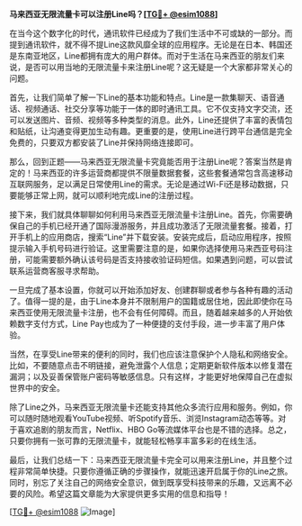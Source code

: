 **马来西亚无限流量卡可以注册Line吗？[[TG💪+ @esim1088](https://t.me/s/esim1088)]**

在当今这个数字化的时代，通讯软件已经成为了我们生活中不可或缺的一部分。而提到通讯软件，就不得不提Line这款风靡全球的应用程序。无论是在日本、韩国还是东南亚地区，Line都拥有庞大的用户群体。而对于生活在马来西亚的朋友们来说，是否可以用当地的无限流量卡来注册Line呢？这无疑是一个大家都非常关心的问题。

首先，让我们简单了解一下Line的基本功能和特点。Line是一款集聊天、语音通话、视频通话、社交分享等功能于一体的即时通讯工具。它不仅支持文字交流，还可以发送图片、音频、视频等多种类型的消息。此外，Line还提供了丰富的表情包和贴纸，让沟通变得更加生动有趣。更重要的是，使用Line进行跨平台通信是完全免费的，只要双方都安装了Line并保持网络连接即可。

那么，回到正题——马来西亚无限流量卡究竟能否用于注册Line呢？答案当然是肯定的！马来西亚的许多运营商都提供不限量数据套餐，这些套餐通常包含高速移动互联网服务，足以满足日常使用Line的需求。无论是通过Wi-Fi还是移动数据，只要能够正常上网，就可以顺利地完成Line的注册过程。

接下来，我们就具体聊聊如何利用马来西亚无限流量卡注册Line。首先，你需要确保自己的手机已经开通了国际漫游服务，并且成功激活了无限流量套餐。接着，打开手机上的应用商店，搜索“Line”并下载安装。安装完成后，启动应用程序，按照提示输入手机号码进行验证。这里需要注意的是，如果你选择使用马来西亚号码注册，可能需要额外确认该号码是否支持接收验证码短信。如果遇到问题，可以尝试联系运营商客服寻求帮助。

一旦完成了基本设置，你就可以开始添加好友、创建群聊或者参与各种有趣的活动了。值得一提的是，由于Line本身并不限制用户的国籍或居住地，因此即使你在马来西亚使用无限流量卡注册，也不会有任何障碍。而且，随着越来越多的人开始依赖数字支付方式，Line Pay也成为了一种便捷的支付手段，进一步丰富了用户体验。

当然，在享受Line带来的便利的同时，我们也应该注意保护个人隐私和网络安全。比如，不要随意点击不明链接，避免泄露个人信息；定期更新软件版本以修复潜在漏洞；以及妥善保管账户密码等敏感信息。只有这样，才能更好地保障自己在虚拟世界中的安全。

除了Line之外，马来西亚无限流量卡还能支持其他众多流行应用和服务。例如，你可以随时随地观看YouTube视频、听Spotify音乐、浏览Instagram动态等等。对于喜欢追剧的朋友而言，Netflix、HBO Go等流媒体平台也是不错的选择。总之，只要你拥有一张可靠的无限流量卡，就能轻松畅享丰富多彩的在线生活。

最后，让我们总结一下：马来西亚无限流量卡完全可以用来注册Line，并且整个过程非常简单快捷。只要你遵循正确的步骤操作，就能迅速开启属于你的Line之旅。同时，别忘了关注自己的网络安全意识，做到既享受科技带来的乐趣，又远离不必要的风险。希望这篇文章能为大家提供更多实用的信息和指导！

[[TG💪+ @esim1088](https://t.me/s/esim1088) ![Image](https://i.postimg.cc/4NQfJmqS/Snipaste-2025-05-13-00-14-12.png)]